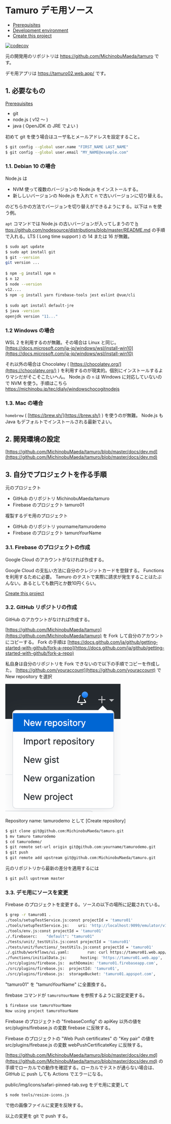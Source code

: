 Tamuro デモ用ソース
==========

- [Prerequisites](docs/prerequisites.md)
- [Development environment](docs/dev.md)
- [Create this project](docs/project.md)

[![codecov](https://codecov.io/gh/MichinobuMaeda/tamurodemo/branch/master/graph/badge.svg?token=BwGnjvAxsk)](https://codecov.io/gh/MichinobuMaeda/tamurodemo)

元の開発用のリポジトリは https://github.com/MichinobuMaeda/tamuro です。

デモ用アプリは https://tamuro02.web.app/ です。

## 1. 必要なもの

[Prerequisites](docs/prerequisites.md)

- git
- node.js ( v12 〜 )
- java ( OpenJDK の JRE でよい )

初めて git を使う場合はユーザ名とメールアドレスを設定すること。

```bash
$ git config --global user.name "FIRST_NAME LAST_NAME"
$ git config --global user.email "MY_NAME@example.com"
```

### 1.1. Debian 10 の場合

Node.js は

- NVM 使って複数のバージョンの Node.js をインストールする。
- 新ししいバージョンの Node.js を入れて n で古いバージョンに切り替える。

のどちらかの方法でバージョンを切り替えができるようにする。以下は n を使う例。

`apt` コマンドでは Node.js の古いバージョンが入ってしまうので [h ttps://github.com/nodesource/distributions/blob/master/README.md](https://github.com/nodesource/distributions/blob/master/README.md) の手順で入れる。LTS ( Long time support ) の 14 または 16 が無難。

```bash
$ sudo apt update
$ sudo apt install git
$ git --version
git version ...

$ npm -g install npm n
$ n 12
$ node --version
v12....
$ npm -g install yarn firebase-tools jest eslint @vue/cli

$ sudo apt install default-jre
$ java -version
openjdk version "11..."
```

### 1.2 Windows の場合

WSL 2 を利用するのが無難。その場合は Linux と同じ。
[https://docs.microsoft.com/ja-jp/windows/wsl/install-win10](https://docs.microsoft.com/ja-jp/windows/wsl/install-win10)

それ以外の場合は Chocolatey ( [https://chocolatey.org/](https://chocolatey.org/) ) を利用するのが現実的。個別にインストールするよりマシだがそこそこたいへん。 Node.js の `n` は Windows に対応していないので NVM を使う。手順はこちら https://michinobu.jp/tec/dialy/windowschocogitnodejs

### 1.3. Mac の場合

`homebrew` ( [https://brew.sh/](https://brew.sh/) ) を使うのが無難。
Node.js も Java もデフォルトでインストールされる最新でよい。

## 2. 開発環境の設定

[https://github.com/MichinobuMaeda/tamuro/blob/master/docs/dev.md](https://github.com/MichinobuMaeda/tamuro/blob/master/docs/dev.md)

## 3. 自分でプロジェクトを作る手順

元のプロジェクト

- GitHub のリポジトリ MichinobuMaeda/tamuro
- Firebase のプロジェクト tamuro01

複製するデモ用のプロジェクト

- GitHub のリポジトリ yourname/tamurodemo
- Firebase のプロジェクト tamuroYourName

### 3.1. Firebase のプロジェクトの作成

Google Cloud のアカウントがなければ作成する。

Google Cloud の支払い方法に自分のクレジットカードを登録する。 Functions を利用するために必要。 Tamuro のテストで実際に請求が発生することはたぶんない。あるとしても数円とか数10円くらい。

[Create this project](docs/project.md)

### 3.2. GitHub リポジトリの作成

GitHub のアカウントがなければ作成する。

[https://github.com/MichinobuMaeda/tamuro](https://github.com/MichinobuMaeda/tamuro) を Fork して自分のアカウントにコピーする。
Fork の手順は [https://docs.github.com/ja/github/getting-started-with-github/fork-a-repo](https://docs.github.com/ja/github/getting-started-with-github/fork-a-repo)

私自身は自分のリポジトリを Fork できないので以下の手順でコピーを作成した。
[https://github.com/youraccount](https://github.com/youraccount) で New repository を選択

![New repository](./docs/newrepo.png)

Repository name: tamurodemo として [Create repository]

```bash
$ git clone git@github.com:MichinobuMaeda/tamuro.git
$ mv tamuro tamurodemo
$ cd tamurodemo/
$ git remote set-url origin git@github.com:yourname/tamurodemo.git
$ git push
$ git remote add upstream git@github.com:MichinobuMaeda/tamuro.git
```

元のリポジトリから最新の差分を適用するには

```bash
$ git pull upstream master
```

### 3.3. デモ用にソースを変更

Firebase のプロジェクトを変更する。ソースの以下の場所に記載されている。

```bash
$ grep -r tamuro01 .
./tools/setupTestService.js:const projectId = 'tamuro01'
./tools/setupTestService.js:    uri: 'http://localhost:9099/emulator/v1/projects/tamuro01/accounts',
./tools/env.js:const projectId = 'tamuro01'
./.firebaserc:    "default": "tamuro01"
./tests/unit/_testUtils.js:const projectId = 'tamuro01'
./tests/unit/functions/_testUtils.js:const projectId = 'tamuro01'
./.github/workflows/ui.yaml:        run: curl https://tamuro01.web.app/updateServiceVersion\?key\=$API_KEY
./functions/initialData.js:      hosting: 'https://tamuro01.web.app',
./src/plugins/firebase.js:  authDomain: 'tamuro01.firebaseapp.com',
./src/plugins/firebase.js:  projectId: 'tamuro01',
./src/plugins/firebase.js:  storageBucket: 'tamuro01.appspot.com',
```

"tamuro01" を "tamuroYourName" に全置換する。

firebase コマンドが ``tamuroYourName`` を参照するように設定変更する。

```bash
$ firebase use tamuroYourName
Now using project tamuroYourName
```

Firebase のプロジェクトの "firebaseConfig" の apiKey 以外の値を src/plugins/firebase.js の変数 firebase に反映する。

Firebase のプロジェクトの "Web Push certificates" の "Key pair" の値を src/plugins/firebase.js の変数 webPushCertificateKey に反映する。

[https://github.com/MichinobuMaeda/tamuro/blob/master/docs/dev.md](https://github.com/MichinobuMaeda/tamuro/blob/master/docs/dev.md) の手順でローカルでの動作を確認する。ローカルでテストが通らない場合は、 GitHub に push しても Actions でエラーになる。

public/img/icons/safari-pinned-tab.svg をデモ用に変更して

```
$ node tools/resize-icons.js
```

で他の画像ファイルに変更を反映する。

以上の変更を git で push する。
